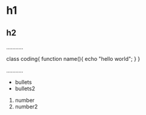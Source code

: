 # h1
## h2

...........

class coding{
    function name(){
        echo "hello world";
    }
}

...........

- bullets
- bullets2

1. number
2. number2